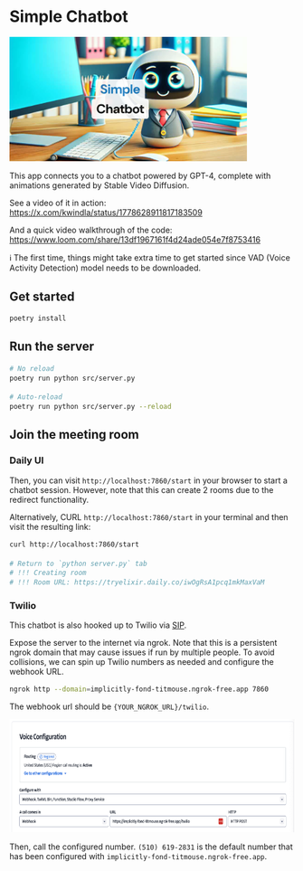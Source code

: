 # Simple Chatbot

<img src="resources/image.png" width="420px">

This app connects you to a chatbot powered by GPT-4, complete with animations generated by Stable Video Diffusion.

See a video of it in action: https://x.com/kwindla/status/1778628911817183509

And a quick video walkthrough of the code: https://www.loom.com/share/13df1967161f4d24ade054e7f8753416

ℹ️ The first time, things might take extra time to get started since VAD (Voice Activity Detection) model needs to be downloaded.

## Get started

```python
poetry install
```

## Run the server

```bash
# No reload
poetry run python src/server.py

# Auto-reload
poetry run python src/server.py --reload
```

## Join the meeting room

### Daily UI

Then, you can visit `http://localhost:7860/start` in your browser to start a chatbot session. However, note that this can create 2 rooms due to the redirect functionality.

Alternatively, CURL `http://localhost:7860/start` in your terminal and then visit the resulting link:

```bash
curl http://localhost:7860/start

# Return to `python server.py` tab
# !!! Creating room
# !!! Room URL: https://tryelixir.daily.co/iwOgRsA1pcq1mkMaxVaM
```

### Twilio

This chatbot is also hooked up to Twilio via [SIP](https://www.twilio.com/docs/voice/api/receiving-sip).

Expose the server to the internet via ngrok. Note that this is a persistent ngrok domain that may cause issues if run by multiple people. To avoid collisions, we can spin up Twilio numbers as needed and configure the webhook URL.

```bash
ngrok http --domain=implicitly-fond-titmouse.ngrok-free.app 7860
```

The webhook url should be `{YOUR_NGROK_URL}/twilio`.

<img src="resources/twilio.png" height="200px">

Then, call the configured number. `(510) 619-2831` is the default number that has been configured with `implicitly-fond-titmouse.ngrok-free.app`.
